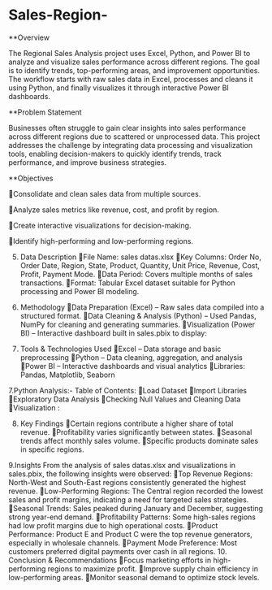 # Sales-Region-

**Overview


The Regional Sales Analysis project uses Excel, Python, and Power BI to analyze and visualize sales performance across different regions. The goal is to identify trends, top-performing areas, and improvement opportunities. The workflow starts with raw sales data in Excel, processes and cleans it using Python, and finally visualizes it through interactive Power BI dashboards.

**Problem Statement


Businesses often struggle to gain clear insights into sales performance across different regions due to scattered or unprocessed data. This project addresses the challenge by integrating data processing and visualization tools, enabling decision-makers to quickly identify trends, track performance, and improve business strategies.

**Objectives


Consolidate and clean sales data from multiple sources.


Analyze sales metrics like revenue, cost, and profit by region.


Create interactive visualizations for decision-making.


Identify high-performing and low-performing regions.  


5. Data Description
File Name: sales datas.xlsx
Key Columns: Order No, Order Date, Region, State, Product, Quantity, Unit Price, Revenue, Cost, Profit, Payment Mode.
Data Period: Covers multiple months of sales transactions.
Format: Tabular Excel dataset suitable for Python processing and Power BI modeling.


6. Methodology
Data Preparation (Excel) – Raw sales data compiled into a structured format.
Data Cleaning & Analysis (Python) – Used Pandas, NumPy for cleaning and generating summaries.
Visualization (Power BI) – Interactive dashboard built in sales.pbix to display:

 
 7. Tools & Technologies Used
Excel – Data storage and basic preprocessing
Python – Data cleaning, aggregation, and analysis
Power BI – Interactive dashboards and visual analytics
Libraries: Pandas, Matplotlib, Seaborn


7.Python Analysis:-
Table of Contents:
Load Dataset
Import Libraries
Exploratory Data Analysis
Checking Null Values and Cleaning Data
Visualization :


8. Key Findings
Certain regions contribute a higher share of total revenue.
Profitability varies significantly between states.
Seasonal trends affect monthly sales volume.
Specific products dominate sales in specific regions.


9.Insights
From the analysis of sales datas.xlsx and visualizations in sales.pbix, the following insights were observed:
Top Revenue Regions: North-West and South-East regions consistently generated the highest revenue.
Low-Performing Regions: The Central region recorded the lowest sales and profit margins, indicating a need for targeted sales strategies.
Seasonal Trends: Sales peaked during January and December, suggesting strong year-end demand.
Profitability Patterns: Some high-sales regions had low profit margins due to high operational costs.
Product Performance: Product E and Product C were the top revenue generators, especially in wholesale channels.
Payment Mode Preference: Most customers preferred digital payments over cash in all regions.
10. Conclusion & Recommendations
Focus marketing efforts in high-performing regions to maximize profit.
Improve supply chain efficiency in low-performing areas.
Monitor seasonal demand to optimize stock levels.

